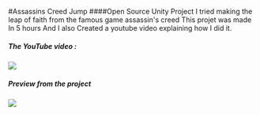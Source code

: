 #Assassins Creed Jump
####Open Source Unity Project
I tried making the leap of faith from the famous game assassin's creed
This projet was made In 5 hours And I also Created a youtube video explaining how I did it.

##### The YouTube video :
[![](https://i.imgur.com/W7O2qY6.jpg)](https://youtu.be/yr1xHeHdhcs)

##### Preview from the project
![](https://media.giphy.com/media/J4UfdVoSFQPpMk2bl8/giphy.gif)

